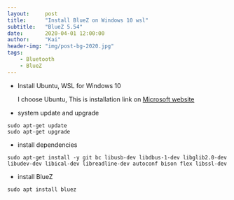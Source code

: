 ```yaml
---
layout:     post
title:      "Install BlueZ on Windows 10 wsl"
subtitle:   "BlueZ 5.54"
date:       2020-04-01 12:00:00
author:     "Kai"
header-img: "img/post-bg-2020.jpg"
tags:
    - Bluetooth
    - BlueZ
---
```


* Install Ubuntu, WSL for Windows 10 

    I choose Ubuntu, This is installation link on [Microsoft website](https://docs.microsoft.com/en-us/windows/wsl/install-win10)

- system update and upgrade
```
sudo apt-get update
sudo apt-get upgrade
```

- install dependencies
```
sudo apt-get install -y git bc libusb-dev libdbus-1-dev libglib2.0-dev libudev-dev libical-dev libreadline-dev autoconf bison flex libssl-dev
```

- install BlueZ
```
sudo apt install bluez 
```

